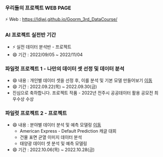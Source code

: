 ### 우리들의 프로젝트 WEB PAGE
 ⚡ Web : https://ldjwj.github.io/Goorm_3rd_DataCourse/


### AI 프로젝트 실전반 기간
 * ⚡ 실전 데이터 분석반 - 프로젝트
 * 😄 기간 : 2022/09/05 ~ 2022/11/04
 
### 파일럿 프로젝트 1 - 나만의 데이터 셋 선정 및 데이터 분석
 * 😄 내용 : 개인별 데이터 셋을 선정 후, 이를 분석 및 기본 모델 만들어보기
 [이동](https://github.com/LDJWJ/Goorm_3rd_DataCourse/tree/main/01_Pilot_Project_First) 
 * 😄 기간 : 2022.09.22(목) ~ 2022.09.30(금)
 * 진심으로 축하합니다. 프로젝트 작품 - 2022년 전주시 공공데이터 활용 공모전 최우수상 수상 

### 파일럿 프로젝트 2 - 프로젝트
 * 😄 내용 : 분야별 데이터 분석 및 예측 모델링  [이동](https://github.com/LDJWJ/Goorm_3rd_DataCourse/tree/main/02_SecondProject_MLDL)  
   * American Express - Default Prediction 캐글 대회
   * 건물 표면 균열 이미지 데이터 분석
   * 태양광 데이터 셋 분석 및 예측 모델링
 * 😄 기간 : 2022.10.06(목) ~ 2022.10.28(금)
